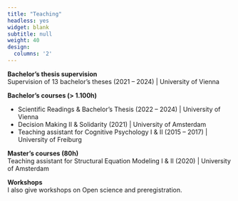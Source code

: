 ```yaml
---
title: "Teaching"
headless: yes
widget: blank
subtitle: null
weight: 40
design:
  columns: '2'
---
```

**Bachelor’s thesis supervision**<br>
Supervision of 13 bachelor’s theses (2021 – 2024) | University of Vienna 

**Bachelor’s courses (> 1.100h)**<br>
<ul>
<li>Scientific Readings & Bachelor’s Thesis (2022 – 2024) | University of Vienna
<li>Decision Making II & Solidarity (2021) | University of Amsterdam
<li>Teaching assistant for Cognitive Psychology I & II (2015 – 2017) | University of Freiburg
</ul>

**Master’s courses (80h)**<br>
Teaching assistant for Structural Equation Modeling I & II (2020) | University of Amsterdam 	

**Workshops**<br>
I also give workshops on Open science and preregistration.

